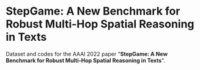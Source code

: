 # StepGame: A New Benchmark for Robust Multi-Hop Spatial Reasoning in Texts
Dataset and codes for the AAAI 2022 paper "**StepGame: A New Benchmark for Robust Multi-Hop Spatial Reasoning in Texts**".


